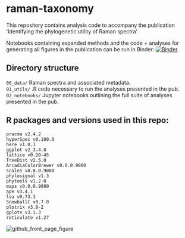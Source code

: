 # raman-taxonomy

This repository contains analysis code to accompany the publication 'Identifying the phylogenetic utility of Raman spectra'.<br> 

Notebooks containing expanded methods and the code + analyses for generating all figures in the publication can be run in Binder:
[![Binder](https://mybinder.org/badge_logo.svg)](https://mybinder.org/v2/gh/Arcadia-Science/raman-taxonomy/HEAD)

## Directory structure

`00_data/` Raman spectra and associated metadata.<br>
`01_utils/` .R code necessary to run the analyses presented in the pub.<br>
`02_notebooks/` Jupyter notebooks outlining the full suite of analyses presented in the pub.<br>

## R packages and versions used in this repo:

`pracma v2.4.2`<br>
`hyperSpec v0.100.0`<br>
`here v1.0.1`<br>
`ggplot v2_3.4.0`<br>
`lattice v0.20-45`<br>
`TreeDist v2.5.0`<br>
`ArcadiaColorBrewer v0.0.0.9000`<br>
`scales v0.0.0.9000`<br>
`phylosignal v1.3`<br>
`phytools v1.2-0`<br>
`maps v0.0.0.9000`<br>
`ape v3.4.1`<br>
`lsa v0.73.3`<br>
`SnowballC v0.7.0`<br>
`plotrix v3.8-2`<br>
`gplots v3.1.3`<br>
`reticulate v1.27`<br>    

![github_front_page_figure](https://github.com/Arcadia-Science/raman-taxonomy/blob/main/fig_1.png)
